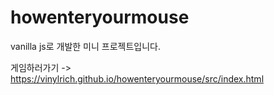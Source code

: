 # howenteryourmouse
vanilla js로 개발한 미니 프로젝트입니다.

게임하러가기 -> https://vinylrich.github.io/howenteryourmouse/src/index.html
